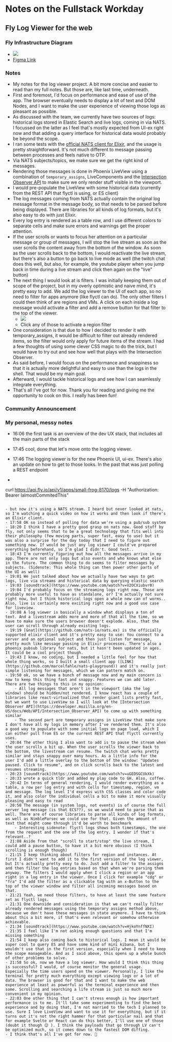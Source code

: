 # Notes on the Fullstack Workday

## Fly Log Viewer for the web

### Fly Infrastructure Diagram

- ![](https://firebasestorage.googleapis.com/v0/b/firescript-577a2.appspot.com/o/imgs%2Fapp%2Fmarcel%2FwtIq1BXEKL.png?alt=media&token=797b0d27-73d8-484d-a6fb-44a8ca40fe78)
- [Figma Link](https://www.figma.com/file/eHAQnRhcCBx6UTnYzF8Vfe/Information-Architecture-Diagram-Community-Copy?node-id=0%3A1)


### Notes

- My notes for the log viewer project. A bit more concise and easier to read than my full notes. But those are, like last time, underneath.
- First and foremost, I'd focus on performance and ease of use of the app. The browser eventually needs to display a lot of text and DOM Nodes, and I want to make the user experience of viewing those logs as pleasant as possible.
- As discussed with the team, we currently have two sources of logs: historical logs stored in Elastic Search and live logs, coming in via NATS. I focussed on the latter as I feel that's mostly expected from UI-ex right now and that adding a query interface for historical data would probably be beyond the scope.
- I ran some tests with the [official NATS client for Elixir](https://hex.pm/packages/gnat), and the usage is pretty straightforward. It's not much different to message passing between processes and feels native to OTP.
- Via NATS subjects/topics, we make sure we get the right kind of messages.
- Rendering those messages is done in Phoenix LiveView using a combination of `temporary_assigns`, LiveComponents and the [Intersection Observer API](https://developer.mozilla.org/en-US/docs/Web/API/Intersection_Observer_API) to make sure we only render stuff visible in the viewport.
- I would pre-populate the LiveView with some historical data (currently from the REST API that flyctl is using, or ES client)
- The log messages coming from NATS actually contain the original log message format in the message body, so that needs to be parsed before being displayed. There are libraries for all kinds of log formats, but it's also easy to do with just Elixir.
- Every log entry is rendered as a table row, and I use different colors to separate cells and make sure errors and warnings get the proper attention.
- If the user scrolls or wants to focus her attention on a particular message or group of messages, I will stop the live stream as soon as the user scrolls the content away from the bottom of the window. As soon as the user scrolls back to the bottom, I would reactivate the live stream, but there's also a button to go back to live mode as well (the twitch chat does this well, but also, for example, the youtube player when you jump back in time during a live stream and click then again on the "live" button)
- The next thing I would look at is filters. I was initially keeping them out of scope of the project, but in my overly optimistic and naive mind, it's pretty easy to add. We add the log viewer to the UI of each app, so no need to filter for apps anymore (like flyctl can do). The only other filters I could then think of are regions and VMs. A click on each inside a log message would activate a filter and add a remove button for that filter to the top of the viewer.
    - ![](https://firebasestorage.googleapis.com/v0/b/firescript-577a2.appspot.com/o/imgs%2Fapp%2Fmarcel%2FR80AM593AK.png?alt=media&token=e455cbbd-674d-4872-a328-cafc93ed8cbd)
    - Click any of those to activate a region filter
- One consideration is that due to how I decided to render it with temporary_assigns, it would be difficult to filter out already rendered items, so the filter would only apply for future items of the stream.  I had a few thoughts of using some clever CSS magic to do the trick, but I would have to try out and see how well that plays with the Intersection Observer.
- As said before, I would focus on the performance and snappiness so that it is actually more delightful and easy to use than the logs in the shell. That would be my main goal.
- Afterward, I would tackle historical logs and see how I can seamlessly integrate everything.
- That's all I've got for now. Thank you for reading and giving me the opportunity to cook on this. I really has been fun!


### Community Announcement


### My personal, messy notes

- 16:06 the first task is an overview of the dev UX stack, that includes all the main parts of the stack
- 17:45 cool, done that let's move onto the logging viewer.
- 17:46 The logging viewer is for the new Phoenix UI, ui-ex. There's also an update on how to get to those looks. In the past that was just polling a REST endpoint

- ```javascript
 curl https://api.fly.io/api/v1/apps/small-frog-8170/logs -H "Authorization: Bearer IalmostCommitedThis"
```

- but now it's using a NATS stream. I heard but never looked at nats, so I'm watching a quick video on how it works and then look if there's an Elixir client.
- 17:58 OK so instead of polling for data we're using a pub/sub system
- 18:20 I think I have a pretty good grasp on nats now. Good stuff by fly, not only seems that to be a great technology that fits well into their philosophy (few moving parts, super fast, easy to use) but it was also a surprise for the day today that I need to figure out something new. If would be just any log viewer I could've prepared everything beforehand, so I'm glad I didn't. Good test..
- 18:43 I'm currently figuring out how all the messages arrive in my app. There are not only logs but also events and who knows what else in the future. The common thing to do seems to filter messages by subjects. (Sidenote: This whole thing can then power other parts of the UI as well)
- 19:01 We just talked about how we actually have two ways to get logs, live via streams and historical data by querying elastic search
- 19:03 [soundtrack](https://www.youtube.com/watch?v=V2OCXiubvr0)
- 19:04 I'd probably focus on the streaming logs right now. Those are probably more useful to have as standalone, or? I'm actually not sure right now, but I think historical logs open a whole new can of worms.. Also, live is certainly more exciting right now and a good use case for liveview.
- 19:08 A log viewer is basically a window what displays a ton of text. And a livestream adds more and more of that all the time, so we have to make sure the users browser doesn't explode. Also, that the user can scroll through already existing logs.
- 19:19 [Gnat](https://github.com/nats-io/nats.ex) is the officially supported elixir client and it's pretty easy to use: You connect to a server and an optional subject and then just listen for message, pretty much like message passing in Elixir processes. There's also a phoenix pubsub library for nats, but it hasn't been updated in ages. It could be a cool project though.
- 19:43 I know, no coding, but I needed a little feel for how that whole thing works, so I built a small client app ([LINK](https://github.com/marcelfahle/nats-playground)) and it's really just simple listening for messages, which we can pattern match on.
- 19:50 ok, so we have a bunch of message now and my main concern is now to keep this thing fast and snappy. Features we can add later. There are two things to this in my opinion:
    - All log messages that aren't in the viewport (aka the log window) should be hidden/not rendered. I know react has a couple of libraries like react-virtualized that render giant lists pretty fast, but we want to use LiveView so I will look at the [Intersection Observer API](https://developer.mozilla.org/en-US/docs/Web/API/Intersection_Observer_API) to come up with something similar
    - The second part are temporary assigns in LiveView that make sure I don't have all my logs in memory after I've rendered them. It's also a good way to populate with some initial logs on page load, which I can either pull from ES or the current REST API that flyctl currently uses.
- 20:04 The other thing I also want to add is to pause the stream when the user scrolls a bit up. When the user scrolls the viewer back to the bottom, the livestream can resume. The twitch chat works pretty similar and stays snappy over many hours. As a little info for the user I'd add a little overlay to the bottom of the window: "Updates paused. Click to resume", and on click scrolls back to the latest and resumes streaming.
- 20:23 [soundtrack](https://www.youtube.com/watch?v=uGEDSGCUkXk)
- 20:33 wrote a quick tldr and added my play code to GH. Also, coffee.
- 20:42 In terms of general rendering, I would render everything as a table, a row per log entry and with cells for timestamp, region, vm and message. The log level I'd express with CSS classes and color code it, and also color the individual cells a bit to make it more visually pleasing and easy to read
- 20:50 The message (in system logs, not events) is of course the full server log message (is that ECS??), so we would need to parse that as well. There are of course libraries to parse all kinds of log formats, as well as NimbleParsec we could use for that. Given the amount of text that might come through it'd be worth to benchmark
    - Interesting sidenote: flyctl logs shows both timestamps, the one from the request and the one of the log entry. I wonder if that's relevant..?
- 21:08 Aside from that "scroll to start/stop" the live stream, I could add a pause button, to have it a bit more obvious (I think scrolling is enough though)
- 21:15 I keep thinking about filters for region and instances. At first I didn't want to add it to the first version of the log viewer, but It's actually pretty easy to do. Just add a filter to the assigns and then filter the log entries based on that when we're parsing them anyway. The filters I would apply when I click a region or an app right in a log entry in the viewer. Once I click for example "cdg" or "fra" I'd add the filter as a clickable tag with an x-Button to the top of the viewer window and filter all incoming messages based on that.
- 21:21 Yeah, we need those filters, to have at least the same feature set as flyctl logs.
- 21:31 One downside and consideration is that we can't really filter already rendered messages using the temporary assigns method above, because we don't have these messages in state anymore. I have to think about this a bit more, if that's even relevant or somehow otherwise achievable.
- 21:34 [soundtrack](https://www.youtube.com/watch?v=HjkoYnffNXI)
- 21:35 I feel like I'm not asking enough questions and that I'm missing something
- 21:54 I keep also coming back to historical logs. I mean it would be super cool to query ES and have some kind of mini kibana, but I wouldn't use that in the first version, especially when I need to keep the scope manageable. And as I said above, this opens up a whole bunch of other problems to solve.
- 21:58 So ok, now we have a log viewer. How would I think this thing is successful? I would, of course monitor the general usage. Especially the time users spend on the viewer. Personally, I like the terminal for pretty much everything except viewing logs or a lot of data. The browser is good for that and I want to make the web experience at least as powerful as the terminal experience and then some. Scrolling and searching a life stream is just so much more convenient in my opinion.
- 22:03 One other thing that I can't stress enough is how important performance is to me. It'll take some experimenting to find the best experience and by doing that, I'm not married to the tech I planned to use. Sure I love LiveView and want to use it for everything, but if it turns out it's not the right hammer for that particular nail and that for example Svelte or React can do this better, I'll use one of those (doubt it though 😉 ). I think the payloads that go through LV can't be optimized much, so it comes down to the fastest DOM diffing.
- I think that's all I've got for now. 🥴

